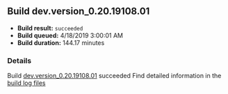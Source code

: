 ## Build dev.version_0.20.19108.01
- **Build result:** `succeeded`
- **Build queued:** 4/18/2019 3:00:01 AM
- **Build duration:** 144.17 minutes
### Details
Build [dev.version_0.20.19108.01](https://winappstudio.visualstudio.com/web/build.aspx?pcguid=a4ef43be-68ce-4195-a619-079b4d9834c2&builduri=vstfs%3a%2f%2f%2fBuild%2fBuild%2f27603) succeeded
Find detailed information in the [build log files](https://uwpctdiags.blob.core.windows.net/buildlogs/dev.version_0.20.19108.01_logs.zip)

